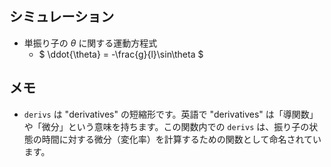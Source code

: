 ## シミュレーション
- 単振り子の $\theta$ に関する運動方程式
    - $ \ddot{\theta} = -\frac{g}{l}\sin\theta $


## メモ
- `derivs` は "derivatives" の短縮形です。英語で "derivatives" は「導関数」や「微分」という意味を持ちます。この関数内での `derivs` は、振り子の状態の時間に対する微分（変化率）を計算するための関数として命名されています。
